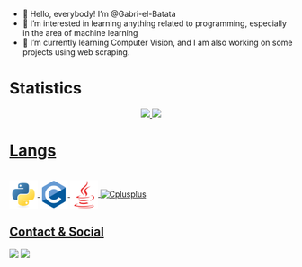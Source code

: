 



- 👋 Hello, everybody! I’m @Gabri-el-Batata
- 👀 I’m interested in learning anything related to programming, especially in the area of machine learning
- 🌱 I’m currently learning Computer Vision, and I am also working on some projects using web scraping.
<!--
Gabri-el-Batata/Gabri-el-Batata is a ✨ special ✨ repository because its `README.md` (this file) appears on your GitHub profile.
You can click the Preview link to take a look at your changes.
--->

# Statistics
<div align="center">
  <a href="https://github.com/Gabri-el-Batata">
   <img height="150em" src="https://github-readme-stats.vercel.app/api?username=Gabri-el-Batata&count_private=true&theme=transparent&include_all_commits=true">
  <img height="150em" src="https://github-readme-stats.vercel.app/api/top-langs/?username=Gabri-el-Batata&layout=compact&theme=transparent"/>
 
</div>
  
  # Langs

<div>
  
</div>
<div style="display: inline_block"><br>
  <img align="center" alt="Python" height="50" width="50" src="https://raw.githubusercontent.com/devicons/devicon/master/icons/python/python-original.svg">
  <img align="center" alt="C" height="50" width="50" src="https://raw.githubusercontent.com/devicons/devicon/master/icons/c/c-original.svg">
  <img align="center" alt="Java" height="50" width="50" src="https://raw.githubusercontent.com/devicons/devicon/master/icons/java/java-plain.svg">
  <img align="center" alt="Cplusplus" height="50" width="50" src="https://cdn.jsdelivr.net/gh/devicons/devicon@latest/icons/cplusplus/cplusplus-original.svg">
</div>
  
  ## Contact & Social
 
<div> 
  <a href = "mailto:gabrielcarodoso47@gmail.com"><img src="https://img.shields.io/badge/-Gmail-%23333?style=for-the-badge&logo=gmail&logoColor=white" target="_blank"></a>
  <a href="https://www.linkedin.com/in/gabriel-batata-4a676a249" target="_blank"><img src="https://img.shields.io/badge/-LinkedIn-%230077B5?style=for-the-badge&logo=linkedin&logoColor=white" target="_blank"></a> 
 
</div>

